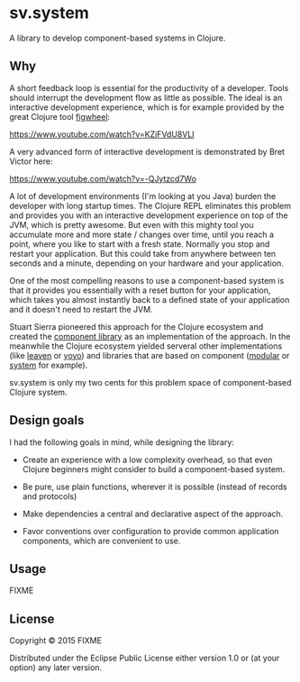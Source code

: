 # sv.system

A library to develop component-based systems in Clojure.

## Why

A short feedback loop is essential for the productivity of a
developer. Tools should interrupt the development flow as little as
possible. The ideal is an interactive development experience, which is
for example provided by the great Clojure tool
[figwheel](https://github.com/bhauman/lein-figwheel):

https://www.youtube.com/watch?v=KZjFVdU8VLI

A very advanced form of interactive development is demonstrated by
Bret Victor here:

https://www.youtube.com/watch?v=-QJytzcd7Wo

A lot of development environments (I'm looking at you Java) burden the
developer with long startup times. The Clojure REPL eliminates this
problem and provides you with an interactive development experience on
top of the JVM, which is pretty awesome. But even with this mighty
tool you accumulate more and more state / changes over time, until you
reach a point, where you like to start with a fresh state. Normally
you stop and restart your application. But this could take from
anywhere between ten seconds and a minute, depending on your hardware
and your application.

One of the most compelling reasons to use a component-based system is
that it provides you essentially with a reset button for your
application, which takes you almost instantly back to a defined state
of your application and it doesn't need to restart the JVM.

Stuart Sierra pioneered this approach for the Clojure ecosystem and
created the [component
library](https://github.com/stuartsierra/component/) as an
implementation of the approach. In the meanwhile the Clojure ecosystem
yielded serveral other implementations (like
[leaven](https://github.com/palletops/leaven/) or
[yoyo](https://github.com/jarohen/yoyo)) and libraries that are based
on component ([modular](https://github.com/juxt/modular/) or
[system](https://github.com/danielsz/system) for example).

sv.system is only my two cents for this problem space of
component-based Clojure system.

## Design goals

I had the following goals in mind, while designing the library:

- Create an experience with a low complexity overhead, so that even
  Clojure beginners might consider to build a component-based system.

- Be pure, use plain functions, wherever it is possible (instead of
  records and protocols)

- Make dependencies a central and declarative aspect of the approach.

- Favor conventions over configuration to provide common application
  components, which are convenient to use.

## Usage

FIXME

## License

Copyright © 2015 FIXME

Distributed under the Eclipse Public License either version 1.0 or (at
your option) any later version.
